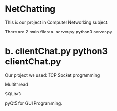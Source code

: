 # NetChatting
This is our project in Computer Networking subject.

There are 2 main files:
a. server.py
  python3 server.py
  
  
b. clientChat.py
  python3 clientChat.py
===============
Our project we used: 
  TCP Socket programming
  
  Multithread
  
  SQLite3
  
  pyQt5 for GUI Programming.
  
